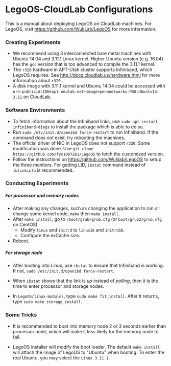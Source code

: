 # LegoOS-CloudLab Configurations

This is a manual about deploying LegoOS on CloudLab machines. For LegoOS, visit https://github.com/WukLab/LegoOS for more information.

### Creating Experiments

- We recommend using 3 interconnected bare metal machines with Ubuntu 14.04 and 3.11.1 Linux kernel. Higher Ubuntu version (e.g. 16.04) has the `gcc` version that is too advanced to compile the 3.11.1 kernel.
- The `r320` hardware in APT-Utah cluster supports  Infiniband, which LegoOS requires.  See http://docs.cloudlab.us/hardware.html for more information about `r320` .
- A disk image with 3.11.1 kernel and Ubuntu 14.04 could be accessed with `urn:publicid:IDN+apt.emulab.net+image+pennnetworks-PG0:Ubuntu14-3.11` on CloudLab.

### Software Environments

- To fetch information about the Infiniband links, use `sudo apt install infiniband-diags` to install the package which is able to do so.
- Run `sudo /etc/init.d/openibd force-restart` to run infiniband. If the command does not exist, try rebooting the machines.
- The official driver of NIC in LegoOS does not support `r320`. Some modification was done. Use `git clone https://github.com/fyc1007261/LegoOS` to fetch the customized version.
- Follow the instructions on https://github.com/Wuklab/LegoOS to setup the three monitors. For getting LID, `ibstat` command instead of `iblinkinfo` is recommended.

### Conducting Experiments

##### For processor and memory nodes

- After making any changes, such as changing the application to run or change some kernel code, `make` then `make install`.
- After `make install`, go to `/boot/grub/grub.cfg` (or `boot/grub2/grub.cfg` on CentOS) 
  - Modify `linux` and `initrd` to `linux16` and `initrd16`.
  - Configure the exCache size.
- Reboot.

##### For storage node

- After booting into Linux, use `ibstat` to ensure that Infiniband is working. If not, `sudo /etc/init.d/openibd force-restart`.

- When `ibstat` shows that the link is *up* instead of *polling*, then it is the time to enter processor and storage nodes.
- In `LegoOS/linux-modules`, type `sudo make fit_install`. After it returns, type `sudo make storage_install`.

### Some Tricks

-  It is recommended to boot into memory node 2 or 3 seconds earlier than processor node, which will make it less likely for the memory node to fail.

- LegoOS installer will modify the boot loader. The default `make install` will attach the image of LegoOS to "Ubuntu" when booting. To enter the real Ubuntu, you may select the `Linux 3.11.1`.